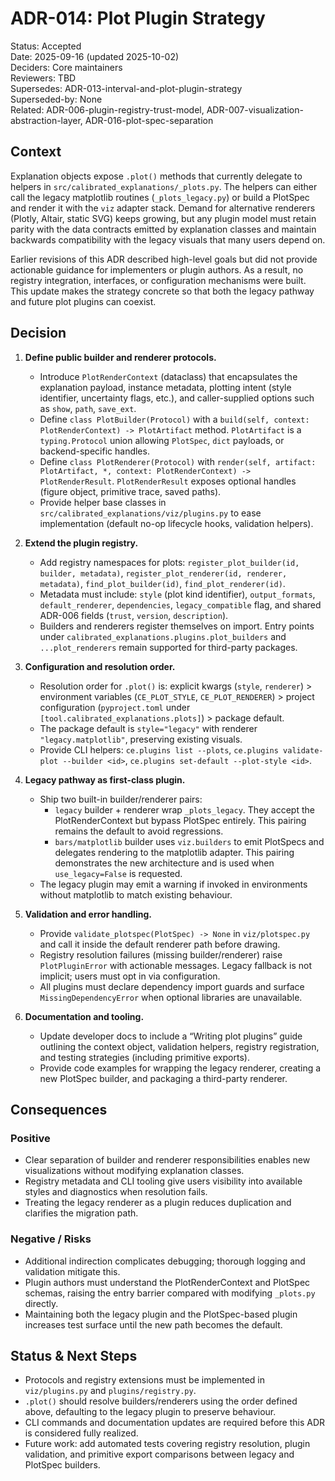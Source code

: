 # ADR-014: Plot Plugin Strategy

Status: Accepted  
Date: 2025-09-16 (updated 2025-10-02)  
Deciders: Core maintainers  
Reviewers: TBD  
Supersedes: ADR-013-interval-and-plot-plugin-strategy  
Superseded-by: None  
Related: ADR-006-plugin-registry-trust-model, ADR-007-visualization-abstraction-layer, ADR-016-plot-spec-separation

## Context
Explanation objects expose `.plot()` methods that currently delegate to helpers in `src/calibrated_explanations/_plots.py`. The helpers can either call the legacy matplotlib routines (`_plots_legacy.py`) or build a PlotSpec and render it with the `viz` adapter stack. Demand for alternative renderers (Plotly, Altair, static SVG) keeps growing, but any plugin model must retain parity with the data contracts emitted by explanation classes and maintain backwards compatibility with the legacy visuals that many users depend on.

Earlier revisions of this ADR described high-level goals but did not provide actionable guidance for implementers or plugin authors. As a result, no registry integration, interfaces, or configuration mechanisms were built. This update makes the strategy concrete so that both the legacy pathway and future plot plugins can coexist.

## Decision
1. **Define public builder and renderer protocols.**
   - Introduce `PlotRenderContext` (dataclass) that encapsulates the explanation payload, instance metadata, plotting intent (style identifier, uncertainty flags, etc.), and caller-supplied options such as `show`, `path`, `save_ext`.
   - Define `class PlotBuilder(Protocol)` with a `build(self, context: PlotRenderContext) -> PlotArtifact` method. `PlotArtifact` is a `typing.Protocol` union allowing `PlotSpec`, `dict` payloads, or backend-specific handles.
   - Define `class PlotRenderer(Protocol)` with `render(self, artifact: PlotArtifact, *, context: PlotRenderContext) -> PlotRenderResult`. `PlotRenderResult` exposes optional handles (figure object, primitive trace, saved paths).
   - Provide helper base classes in `src/calibrated_explanations/viz/plugins.py` to ease implementation (default no-op lifecycle hooks, validation helpers).

2. **Extend the plugin registry.**
   - Add registry namespaces for plots: `register_plot_builder(id, builder, metadata)`, `register_plot_renderer(id, renderer, metadata)`, `find_plot_builder(id)`, `find_plot_renderer(id)`.
   - Metadata must include: `style` (plot kind identifier), `output_formats`, `default_renderer`, `dependencies`, `legacy_compatible` flag, and shared ADR-006 fields (`trust`, `version`, `description`).
   - Builders and renderers register themselves on import. Entry points under `calibrated_explanations.plugins.plot_builders` and `...plot_renderers` remain supported for third-party packages.

3. **Configuration and resolution order.**
   - Resolution order for `.plot()` is: explicit kwargs (`style`, `renderer`) > environment variables (`CE_PLOT_STYLE`, `CE_PLOT_RENDERER`) > project configuration (`pyproject.toml` under `[tool.calibrated_explanations.plots]`) > package default.
   - The package default is `style="legacy"` with renderer `"legacy.matplotlib"`, preserving existing visuals.
   - Provide CLI helpers: `ce.plugins list --plots`, `ce.plugins validate-plot --builder <id>`, `ce.plugins set-default --plot-style <id>`.

4. **Legacy pathway as first-class plugin.**
   - Ship two built-in builder/renderer pairs:
     * `legacy` builder + renderer wrap `_plots_legacy`. They accept the PlotRenderContext but bypass PlotSpec entirely. This pairing remains the default to avoid regressions.
     * `bars/matplotlib` builder uses `viz.builders` to emit PlotSpecs and delegates rendering to the matplotlib adapter. This pairing demonstrates the new architecture and is used when `use_legacy=False` is requested.
   - The legacy plugin may emit a warning if invoked in environments without matplotlib to match existing behaviour.

5. **Validation and error handling.**
   - Provide `validate_plotspec(PlotSpec) -> None` in `viz/plotspec.py` and call it inside the default renderer path before drawing.
   - Registry resolution failures (missing builder/renderer) raise `PlotPluginError` with actionable messages. Legacy fallback is not implicit; users must opt in via configuration.
   - All plugins must declare dependency import guards and surface `MissingDependencyError` when optional libraries are unavailable.

6. **Documentation and tooling.**
   - Update developer docs to include a “Writing plot plugins” guide outlining the context object, validation helpers, registry registration, and testing strategies (including primitive exports).
   - Provide code examples for wrapping the legacy renderer, creating a new PlotSpec builder, and packaging a third-party renderer.

## Consequences
### Positive
- Clear separation of builder and renderer responsibilities enables new visualizations without modifying explanation classes.
- Registry metadata and CLI tooling give users visibility into available styles and diagnostics when resolution fails.
- Treating the legacy renderer as a plugin reduces duplication and clarifies the migration path.

### Negative / Risks
- Additional indirection complicates debugging; thorough logging and validation mitigate this.
- Plugin authors must understand the PlotRenderContext and PlotSpec schemas, raising the entry barrier compared with modifying `_plots.py` directly.
- Maintaining both the legacy plugin and the PlotSpec-based plugin increases test surface until the new path becomes the default.

## Status & Next Steps
- Protocols and registry extensions must be implemented in `viz/plugins.py` and `plugins/registry.py`.
- `.plot()` should resolve builders/renderers using the order defined above, defaulting to the legacy plugin to preserve behaviour.
- CLI commands and documentation updates are required before this ADR is considered fully realized.
- Future work: add automated tests covering registry resolution, plugin validation, and primitive export comparisons between legacy and PlotSpec builders.
